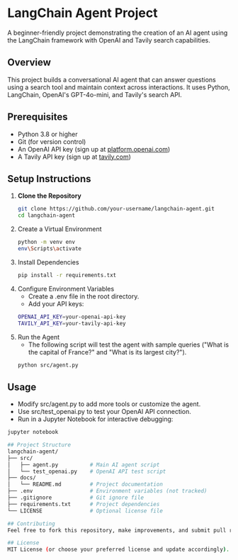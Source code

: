 # LangChain Agent Project

A beginner-friendly project demonstrating the creation of an AI agent using the LangChain framework with OpenAI and Tavily search capabilities.

## Overview
This project builds a conversational AI agent that can answer questions using a search tool and maintain context across interactions. It uses Python, LangChain, OpenAI's GPT-4o-mini, and Tavily's search API.

## Prerequisites
- Python 3.8 or higher
- Git (for version control)
- An OpenAI API key (sign up at [platform.openai.com](https://platform.openai.com/))
- A Tavily API key (sign up at [tavily.com](https://tavily.com/))

## Setup Instructions
1. **Clone the Repository**
   ```bash
   git clone https://github.com/your-username/langchain-agent.git
   cd langchain-agent

2. Create a Virtual Environment
   ```bash
   python -m venv env
   env\Scripts\activate

3. Install Dependencies
   ```bash 
   pip install -r requirements.txt

4. Configure Environment Variables
   - Create a .env file in the root directory.
   - Add your API keys:
   ```bash
   OPENAI_API_KEY=your-openai-api-key
   TAVILY_API_KEY=your-tavily-api-key

5. Run the Agent
   - The following script will test the agent with sample queries ("What is the capital of France?" and "What is its largest city?").
   ```bash
   python src/agent.py
   
## Usage
   - Modify src/agent.py to add more tools or customize the agent.
   - Use src/test_openai.py to test your OpenAI API connection.
   - Run in a Jupyter Notebook for interactive debugging:
   ```bash
   jupyter notebook

## Project Structure
langchain-agent/
├── src/
│   ├── agent.py          # Main AI agent script
│   └── test_openai.py    # OpenAI API test script
├── docs/
│   └── README.md         # Project documentation
├── .env                  # Environment variables (not tracked)
├── .gitignore            # Git ignore file
├── requirements.txt      # Project dependencies
└── LICENSE               # Optional license file

## Contributing
Feel free to fork this repository, make improvements, and submit pull requests. Issues and feature requests are welcome!

## License
MIT License (or choose your preferred license and update accordingly).